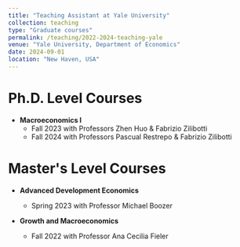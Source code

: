 ```yaml
---
title: "Teaching Assistant at Yale University"
collection: teaching
type: "Graduate courses"
permalink: /teaching/2022-2024-teaching-yale
venue: "Yale University, Department of Economics"
date: 2024-09-01
location: "New Haven, USA"
---
```


Ph.D. Level Courses
======
* **Macroeconomics I**
  * Fall 2023 with Professors Zhen Huo & Fabrizio Zilibotti
  * Fall 2024 with Professors Pascual Restrepo & Fabrizio Zilibotti

Master's Level Courses
======
* **Advanced Development Economics**
  * Spring 2023 with Professor Michael Boozer

* **Growth and Macroeconomics**
  * Fall 2022 with Professor Ana Cecilia Fieler